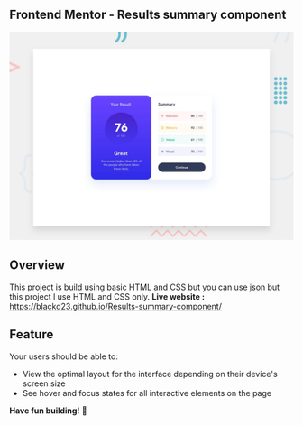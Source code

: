 ## Frontend Mentor - Results summary component

![Design preview for the Results summary component coding challenge](./design/desktop-preview.jpg)

## Overview
This project is build using basic HTML and CSS but you can use json but this project l use HTML and CSS only.
**Live website :** https://blackd23.github.io/Results-summary-component/
## Feature
Your users should be able to:

- View the optimal layout for the interface depending on their device's screen size
- See hover and focus states for all interactive elements on the page

**Have fun building!** 🚀
